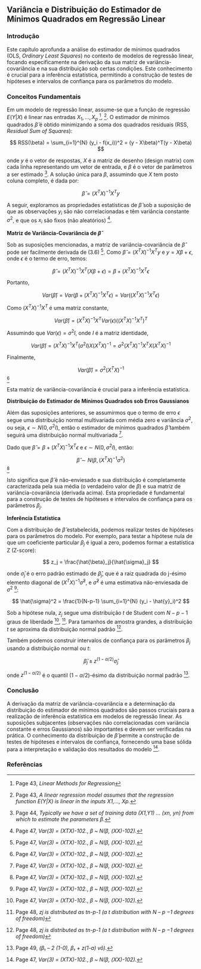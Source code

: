 ## Variância e Distribuição do Estimador de Mínimos Quadrados em Regressão Linear

### Introdução
Este capítulo aprofunda a análise do estimador de mínimos quadrados (OLS, *Ordinary Least Squares*) no contexto de modelos de regressão linear, focando especificamente na derivação da sua matriz de variância-covariância e na sua distribuição sob certas condições. Este conhecimento é crucial para a inferência estatística, permitindo a construção de testes de hipóteses e intervalos de confiança para os parâmetros do modelo.

### Conceitos Fundamentais

Em um modelo de regressão linear, assume-se que a função de regressão $E(Y|X)$ é linear nas entradas $X_1, ..., X_p$ [^1], [^2]. O estimador de mínimos quadrados $\hat{\beta}$ é obtido minimizando a soma dos quadrados residuais (RSS, *Residual Sum of Squares*):

$$ RSS(\beta) = \sum_{i=1}^{N} (y_i - f(x_i))^2 = (y - X\beta)^T(y - X\beta) $$

onde $y$ é o vetor de respostas, $X$ é a matriz de desenho (design matrix) com cada linha representando um vetor de entrada, e $\beta$ é o vetor de parâmetros a ser estimado [^3]. A solução única para $\beta$, assumindo que $X$ tem posto coluna completo, é dada por:

$$ \hat{\beta} = (X^TX)^{-1}X^Ty $$

A seguir, exploramos as propriedades estatísticas de $\hat{\beta}$ sob a suposição de que as observações $y_i$ são não correlacionadas e têm variância constante $\sigma^2$, e que os $x_i$ são fixos (não aleatórios) [^5].

**Matriz de Variância-Covariância de $\hat{\beta}$**

Sob as suposições mencionadas, a matriz de variância-covariância de $\hat{\beta}$ pode ser facilmente derivada de (3.6) [^5]. Como $\hat{\beta} = (X^TX)^{-1}X^Ty$ e $y = X\beta + \epsilon$, onde $\epsilon$ é o termo de erro, temos:

$$ \hat{\beta} = (X^TX)^{-1}X^T(X\beta + \epsilon) = \beta + (X^TX)^{-1}X^T\epsilon $$

Portanto,

$$ Var(\hat{\beta}) = Var(\beta + (X^TX)^{-1}X^T\epsilon) = Var((X^TX)^{-1}X^T\epsilon) $$

Como $(X^TX)^{-1}X^T$ é uma matriz constante,

$$ Var(\hat{\beta}) = (X^TX)^{-1}X^T Var(\epsilon) ((X^TX)^{-1}X^T)^T $$

Assumindo que $Var(\epsilon) = \sigma^2I$, onde $I$ é a matriz identidade,

$$ Var(\hat{\beta}) = (X^TX)^{-1}X^T (\sigma^2I) X(X^TX)^{-1} = \sigma^2 (X^TX)^{-1}X^TX(X^TX)^{-1} $$

Finalmente,

$$ Var(\hat{\beta}) = \sigma^2 (X^TX)^{-1} $$ [^5]

Esta matriz de variância-covariância é crucial para a inferência estatística.

**Distribuição do Estimador de Mínimos Quadrados sob Erros Gaussianos**

Além das suposições anteriores, se assumirmos que o termo de erro $\epsilon$ segue uma distribuição normal multivariada com média zero e variância $\sigma^2$, ou seja, $\epsilon \sim N(0, \sigma^2I)$, então o estimador de mínimos quadrados $\hat{\beta}$ também seguirá uma distribuição normal multivariada [^5].

Dado que $\hat{\beta} = \beta + (X^TX)^{-1}X^T\epsilon$ e $\epsilon \sim N(0, \sigma^2I)$, então:

$$ \hat{\beta} \sim N(\beta, (X^TX)^{-1}\sigma^2) $$ [^5]

Isto significa que $\hat{\beta}$ é não-enviesado e sua distribuição é completamente caracterizada pela sua média (o verdadeiro valor de $\beta$) e sua matriz de variância-covariância (derivada acima). Esta propriedade é fundamental para a construção de testes de hipóteses e intervalos de confiança para os parâmetros $\beta_j$.

**Inferência Estatística**

Com a distribuição de $\hat{\beta}$ estabelecida, podemos realizar testes de hipóteses para os parâmetros do modelo. Por exemplo, para testar a hipótese nula de que um coeficiente particular $\beta_j$ é igual a zero, podemos formar a estatística Z (Z-score):

$$ z_j = \frac{\hat{\beta}_j}{\hat{\sigma}_j} $$

onde $\hat{\sigma}_j$ é o erro padrão estimado de $\hat{\beta}_j$, que é a raiz quadrada do j-ésimo elemento diagonal de $(X^TX)^{-1}\hat{\sigma}^2$, e $\hat{\sigma}^2$ é uma estimativa não-enviesada de $\sigma^2$ [^5]:

$$ \hat{\sigma}^2 = \frac{1}{N-p-1} \sum_{i=1}^{N} (y_i - \hat{y}_i)^2 $$

Sob a hipótese nula, $z_j$ segue uma distribuição *t* de Student com $N-p-1$ graus de liberdade [^5], [^6]. Para tamanhos de amostra grandes, a distribuição *t* se aproxima da distribuição normal padrão [^6].

Também podemos construir intervalos de confiança para os parâmetros $\beta_j$ usando a distribuição normal ou *t*:

$$ \hat{\beta}_j \pm z^{(1-\alpha/2)} \hat{\sigma}_j $$

onde $z^{(1-\alpha/2)}$ é o quantil $(1-\alpha/2)$-ésimo da distribuição normal padrão [^7].

### Conclusão

A derivação da matriz de variância-covariância e a determinação da distribuição do estimador de mínimos quadrados são passos cruciais para a realização de inferência estatística em modelos de regressão linear. As suposições subjacentes (observações não correlacionadas com variância constante e erros Gaussianos) são importantes e devem ser verificadas na prática. O conhecimento da distribuição de $\hat{\beta}$ permite a construção de testes de hipóteses e intervalos de confiança, fornecendo uma base sólida para a interpretação e validação dos resultados do modelo [^5].

### Referências
[^1]: Page 43, *Linear Methods for Regression*
[^2]: Page 43, *A linear regression model assumes that the regression function E(Y|X) is linear in the inputs X1,..., Xp.*
[^3]: Page 44, *Typically we have a set of training data (X1,Y1) ... (xn, yn) from which to estimate the parameters β.*
[^4]: Page 45, *β = (XTX)-1X7y.*
[^5]: Page 47, *Var(3) = (XTX)-102.*, *β ~ N(β, (XX)-102).*
[^6]: Page 48, *zj is distributed as tn-p-1 (a t distribution with N – p −1 degrees of freedom)*
[^7]: Page 49, *(β₁ – 2 (1-0), β₁ + z(1-a) vô).*
<!-- END -->
